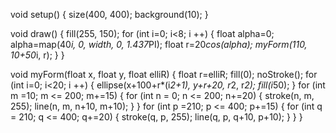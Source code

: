 void setup() {
  size(400, 400);
  background(10);
}

void draw() {
  fill(255, 150);
  for (int i=0; i<8; i ++) {
    float alpha=0;
    alpha=map(40*i, 0, width, 0, 1.437*PI);
    float r=20*cos(alpha);
    myForm(110, 10+50*i, r);
  }
}

void myForm(float x, float y, float elliR) {
  float r=elliR;
  fill(0);
  noStroke();
  for (int i=0; i<20; i ++) {
    ellipse(x+100+r*(i*2+1), y+r+20, r*2, r*2);
    fill(i*50);
  }
  for (int m =10; m <= 200; m+=15) {
    for (int n = 0; n <= 200; n+=20) {
      stroke(n, m, 255);
      line(n, m, n+10, m+10);
    }
  }
  for (int p =210; p <= 400; p+=15) {
    for (int q = 210; q <= 400; q+=20) {
      stroke(q, p, 255);
      line(q, p, q+10, p+10);
    }
  }
}
